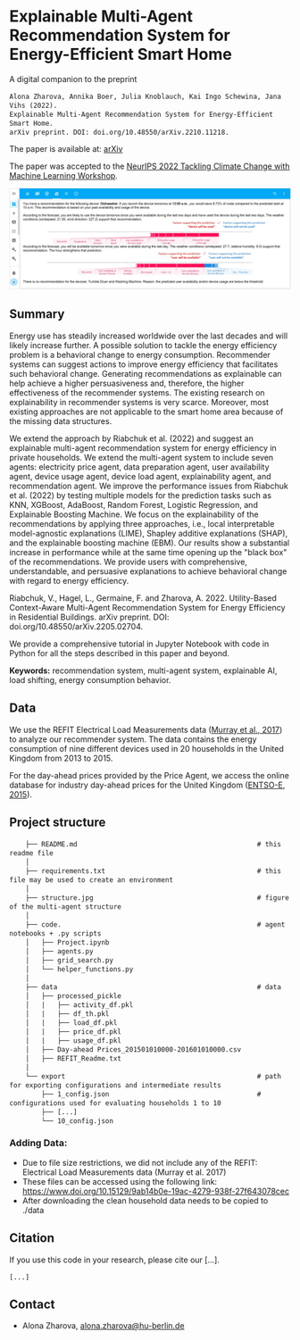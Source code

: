 # Explainable Multi-Agent Recommendation System for Energy-Efficient Smart Home

A digital companion to the preprint

```
Alona Zharova, Annika Boer, Julia Knoblauch, Kai Ingo Schewina, Jana Vihs (2022).
Explainable Multi-Agent Recommendation System for Energy-Efficient Smart Home.
arXiv preprint. DOI: doi.org/10.48550/arXiv.2210.11218.
```
The paper is available at: [arXiv](https://doi.org/10.48550/arXiv.2210.11218)

The paper was accepted to the [NeurIPS 2022 Tackling Climate Change with Machine Learning Workshop](https://nips.cc/virtual/2022/workshop/49964).

![results](/recommendation4user.jpg)

## Summary 

Energy use has steadily increased worldwide over the last decades and will likely increase further. A possible solution to tackle the energy efficiency problem is a behavioral change to energy consumption. Recommender systems can suggest actions to improve energy efficiency that facilitates such behavioral change. Generating recommendations as explainable can help achieve a higher persuasiveness and, therefore, the higher effectiveness of the recommender systems. The existing research on explainability in recommender systems is very scarce. Moreover, most existing approaches are not applicable to the smart home area because of the missing data structures. 

We extend the approach by Riabchuk et al. (2022) and suggest an explainable multi-agent recommendation system for energy efficiency in private households. We extend the multi-agent system to include seven agents: electricity price agent, data preparation agent, user availability agent, device usage agent, device load agent, explainability agent, and recommendation agent. We improve the performance issues from Riabchuk et al. (2022) by testing multiple models for the prediction tasks such as KNN, XGBoost, AdaBoost, Random Forest, Logistic Regression, and Explainable Boosting Machine. We focus on the explainability of the recommendations by applying three approaches, i.e., local interpretable model-agnostic explanations (LIME), Shapley additive explanations (SHAP), and the explainable boosting machine (EBM). Our results show a substantial increase in performance while at the same time opening up the "black box" of the recommendations. We provide users with comprehensive, understandable, and persuasive explanations to achieve behavioral change with regard to energy efficiency. 

Riabchuk, V., Hagel, L., Germaine, F. and Zharova, A. 2022. Utility-Based Context-Aware Multi-Agent Recommendation System for Energy Efficiency in Residential Buildings. arXiv preprint. DOI: doi.org/10.48550/arXiv.2205.02704.

We provide a comprehensive tutorial in Jupyter Notebook with code in Python for all the steps described in this paper and beyond.

**Keywords:** recommendation system, multi-agent system, explainable AI, load shifting, energy consumption behavior.

## Data

We use the REFIT Electrical Load Measurements data ([Murray et al., 2017](https://www.nature.com/articles/sdata2016122)) to analyze our recommender system. The data contains the energy consumption of nine different devices used in 20 households in the United Kingdom from 2013 to 2015. 

For the day-ahead prices provided by the Price Agent, we access the online database for industry day-ahead prices for the United Kingdom ([ENTSO-E, 2015](https://transparency.entsoe.eu/transmission-domain/r2/dayAheadPrices/show)). 

## Project structure
````
    ├── README.md                                             # this readme file
    │    
    ├── requirements.txt                                      # this file may be used to create an environment
    │
    ├── structure.jpg                                         # figure of the multi-agent structure
    │
    ├── code.                                                 # agent notebooks + .py scripts
    │   ├── Project.ipynb
    │   ├── agents.py
    │   ├── grid_search.py
    │   └── helper_functions.py
    │
    ├── data                                                  # data
    │   ├── processed_pickle                                           
    │   |   ├── activity_df.pkl                                             
    │   |   ├── df_th.pkl                                           
    │   |   ├── load_df.pkl                                           
    │   |   ├── price_df.pkl                                           
    │   |   ├── usage_df.pkl                                                   
    │   ├── Day-ahead Prices_201501010000-201601010000.csv                                                     
    │   ├── REFIT_Readme.txt
    │
    └── export                                                # path for exporting configurations and intermediate results
        ├── 1_config.json                                     # configurations used for evaluating households 1 to 10
        ├── [...]
        └── 10_config.json
````

### Adding Data:
 - Due to file size restrictions, we did not include any of the REFIT: Electrical Load Measurements data (Murray et al. 2017)
 - These files can be accessed using the following link: https://www.doi.org/10.15129/9ab14b0e-19ac-4279-938f-27f643078cec
 - After downloading the clean household data needs to be copied to ./data

## Citation

If you use this code in your research, please cite our [...].

```
[...]
```

## Contact
- Alona Zharova, alona.zharova@hu-berlin.de
